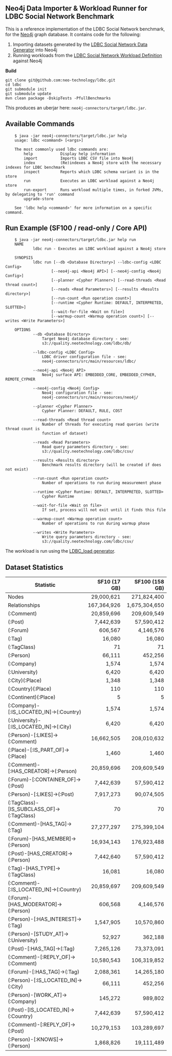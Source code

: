 Neo4j Data Importer & Workload Runner for LDBC Social Network Benchmark
---------------------

This is a reference implementation of the LDBC Social Network benchmark, for the [Neo4j](http://www.neo4j.org/) graph database.
It contains code for the following:

1. Importing datasets generated by the [LDBC Social Network Data Generator](https://github.com/ldbc/ldbc_snb_datagen) into Neo4j
2. Running workloads from the [LDBC Social Network Workload Definition](https://github.com/ldbc/ldbc_snb_docs) against Neo4j

**Build**

	git clone git@github.com:neo-technology/ldbc.git
	cd ldbc
	git submodule init
	git submodule update
	mvn clean package -DskipTests -PfullBenchmarks

This produces an uberjar here: `neo4j-connectors/target/ldbc.jar`. 

Available Commands
--------------

        $ java -jar neo4j-connectors/target/ldbc.jar help
        usage: ldbc <command> [<args>]
        
        The most commonly used ldbc commands are:
            help            Display help information
            import          Imports LDBC CSV file into Neo4j
            index           (Re)indexes a Neo4j store with the necessary indexes for LDBC benchmark
            inspect         Reports which LDBC schema variant is in the store
            run             Executes an LDBC workload against a Neo4j store
            run-export      Runs workload multiple times, in forked JVMs, by delegating to 'run' command
            upgrade-store
        
        See 'ldbc help <command>' for more information on a specific command.

	
Run Example (SF100 / read-only / Core API)
--------------

        $ java -jar neo4j-connectors/target/ldbc.jar help run
        NAME
                ldbc run - Executes an LDBC workload against a Neo4j store
        
        SYNOPSIS
                ldbc run [--db <Database Directory>] --ldbc-config <LDBC Config>
                        [--neo4j-api <Neo4j API>] [--neo4j-config <Neo4j Config>]
                        [--planner <Cypher Planner>] [--read-threads <Read thread count>]
                        [--reads <Read Parameters>] [--results <Results directory>]
                        [--run-count <Run operation count>]
                        [--runtime <Cypher Runtime: DEFAULT, INTERPRETED, SLOTTED>]
                        [--wait-for-file <Wait on file>]
                        [--warmup-count <Warmup operation count>] [--writes <Write Parameters>]
        
        OPTIONS
                --db <Database Directory>
                    Target Neo4j database directory - see:
                    s3://quality.neotechnology.com/ldbc/db/
        
                --ldbc-config <LDBC Config>
                    LDBC driver configuration file - see:
                    neo4j-connectors/src/main/resources/ldbc/
        
                --neo4j-api <Neo4j API>
                    Neo4j surface API: EMBEDDED_CORE, EMBEDDED_CYPHER, REMOTE_CYPHER
        
                --neo4j-config <Neo4j Config>
                    Neo4j configuration file - see:
                    neo4j-connectors/src/main/resources/neo4j/
        
                --planner <Cypher Planner>
                    Cypher Planner: DEFAULT, RULE, COST
        
                --read-threads <Read thread count>
                    Number of threads for executing read queries (write thread count is
                    function of dataset)
        
                --reads <Read Parameters>
                    Read query parameters directory - see:
                    s3://quality.neotechnology.com/ldbc/csv/
        
                --results <Results directory>
                    Benchmark results directory (will be created if does not exist)
        
                --run-count <Run operation count>
                    Number of operations to run during measurement phase
        
                --runtime <Cypher Runtime: DEFAULT, INTERPRETED, SLOTTED>
                    Cypher Runtime
        
                --wait-for-file <Wait on file>
                    If set, process will not exit until it finds this file
        
                --warmup-count <Warmup operation count>
                    Number of operations to run during warmup phase
        
                --writes <Write Parameters>
                    Write query parameters directory - see:
                    s3://quality.neotechnology.com/ldbc/csv/
            
The workload is run using the [LDBC_load generator](https://github.com/ldbc/ldbc_snb_driver). 


Dataset Statistics
--------------

| Statistic                                 | SF10 (17 GB)  | SF100 (158 GB)  |
| ------------------------------------------|--------------:| ---------------:|
| Nodes                                     | 29,000,621    | 271,824,400      |
| Relationships                             | 167,364,926   | 1,675,304,650    |
| (:Comment)                                | 20,859,696    | 209,609,549     |
| (:Post)                                   | 7,442,639     | 57,590,412      |
| (:Forum)                                  | 606,567       | 4,146,576       |
| (:Tag)                                    | 16,080        | 16,080          |
| (:TagClass)                               | 71            | 71              |
| (:Person)                                 | 66,111        | 452,256         |
| (:Company)                                | 1,574         | 1,574           |
| (:University)                             | 6,420         | 6,420           |
| (:City)(:Place)                           | 1,348         | 1,348           |
| (:Country)(:Place)                        | 110           | 110             |
| (:Continent)(:Place)                      | 5             | 5               |
| (:Company)-[:IS_LOCATED_IN]->(:Country)   | 1,574         | 1,574           |
| (:University)-[:IS_LOCATED_IN]->(:City)   | 6,420         | 6,420           |
| (:Person)-[:LIKES]->(:Comment)            | 16,662,505    | 208,010,632     |
| (:Place)-[:IS_PART_OF]->(:Place)          | 1,460         | 1,460           |
| (:Comment)-[:HAS_CREATOR]->(:Person)      | 20,859,696    | 209,609,549     |
| (:Forum)-[:CONTAINER_OF]->(:Post)         | 7,442,639     | 57,590,412      |
| (:Person)-[:LIKES]->(:Post)               | 7,917,273     | 90,074,505      |
| (:TagClass)-[IS_SUBCLASS_OF]->(:TagClass) | 70            | 70              |
| (:Comment)-[HAS_TAG]->(:Tag)              | 27,277,297    | 275,399,104     |
| (:Forum)-[HAS_MEMBER]->(:Person)          | 16,934,143    | 176,923,488     |
| (:Post)-[HAS_CREATOR]->(:Person)          | 7,442,640     | 57,590,412      |
| (:Tag)-[HAS_TYPE]->(:TagClass)            | 16,081        | 16,080          |
| (:Comment)-[:IS_LOCATED_IN]->(:Country)   | 20,859,697    | 209,609,549     |
| (:Forum)-[HAS_MODERATOR]->(:Person)       | 606,568       | 4,146,576       |
| (:Person)-[:HAS_INTEREST]->(:Tag)         | 1,547,905     | 10,570,860      |
| (:Person)-[STUDY_AT]->(:University)       | 52,927        | 362,188         |
| (:Post)-[:HAS_TAG]->(:Tag)                | 7,265,126     | 73,373,091      |
| (:Comment)-[:REPLY_OF]->(:Comment)        | 10,580,543    | 106,319,852     |
| (:Forum)-[:HAS_TAG]->(:Tag)               | 2,088,361     | 14,265,180      |
| (:Person)-[:IS_LOCATED_IN]->(:City)       | 66,111        | 452,256         |
| (:Person)-[WORK_AT]->(:Company)           | 145,272       | 989,802         |
| (:Post)-[IS_LOCATED_IN]->(:Country)       | 7,442,639     | 57,590,412      |
| (:Comment)-[:REPLY_OF]->(:Post)           | 10,279,153    | 103,289,697     |
| (:Person)-[:KNOWS]->(:Person)             | 1,868,826     | 19,111,489      |


